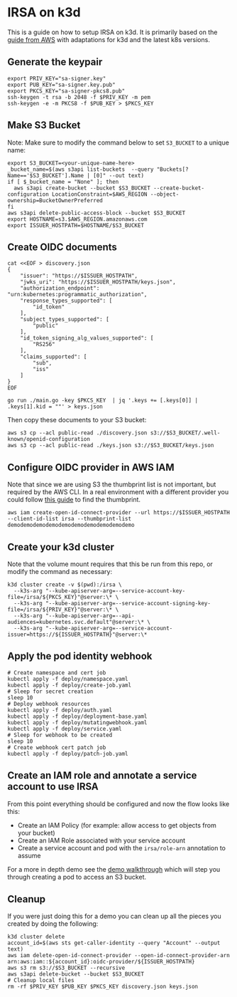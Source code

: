 # IRSA on k3d

This is a guide on how to setup IRSA on k3d. It is primarily based on the [guide from AWS](https://github.com/aws/amazon-eks-pod-identity-webhook/blob/master/SELF_HOSTED_SETUP.md) with adaptations for k3d and the latest k8s versions.

## Generate the keypair

```console
export PRIV_KEY="sa-signer.key"
export PUB_KEY="sa-signer.key.pub"
export PKCS_KEY="sa-signer-pkcs8.pub"
ssh-keygen -t rsa -b 2048 -f $PRIV_KEY -m pem
ssh-keygen -e -m PKCS8 -f $PUB_KEY > $PKCS_KEY
```

## Make S3 Bucket

Note: Make sure to modify the command below to set `S3_BUCKET` to a unique name:

```console
export S3_BUCKET=<your-unique-name-here>
_bucket_name=$(aws s3api list-buckets  --query "Buckets[?Name=='$S3_BUCKET'].Name | [0]" --out text)
if [ $_bucket_name = "None" ]; then
  aws s3api create-bucket --bucket $S3_BUCKET --create-bucket-configuration LocationConstraint=$AWS_REGION --object-ownership=BucketOwnerPreferred
fi
aws s3api delete-public-access-block --bucket $S3_BUCKET
export HOSTNAME=s3.$AWS_REGION.amazonaws.com
export ISSUER_HOSTPATH=$HOSTNAME/$S3_BUCKET
```

## Create OIDC documents

```console
cat <<EOF > discovery.json
{
    "issuer": "https://$ISSUER_HOSTPATH",
    "jwks_uri": "https://$ISSUER_HOSTPATH/keys.json",
    "authorization_endpoint": "urn:kubernetes:programmatic_authorization",
    "response_types_supported": [
        "id_token"
    ],
    "subject_types_supported": [
        "public"
    ],
    "id_token_signing_alg_values_supported": [
        "RS256"
    ],
    "claims_supported": [
        "sub",
        "iss"
    ]
}
EOF
```

```console
go run ./main.go -key $PKCS_KEY  | jq '.keys += [.keys[0]] | .keys[1].kid = ""' > keys.json
```

Then copy these documents to your S3 bucket:

```console
aws s3 cp --acl public-read ./discovery.json s3://$S3_BUCKET/.well-known/openid-configuration
aws s3 cp --acl public-read ./keys.json s3://$S3_BUCKET/keys.json
```

## Configure OIDC provider in AWS IAM

Note that since we are using S3 the thumbprint list is not important, but required by the AWS CLI. In a real environment with a different provider you could follow [this guide](https://docs.aws.amazon.com/IAM/latest/UserGuide/id_roles_providers_create_oidc_verify-thumbprint.html) to find the thumbprint.

```console
aws iam create-open-id-connect-provider --url https://$ISSUER_HOSTPATH --client-id-list irsa --thumbprint-list demodemodemodemodemodemodemodemodemodemo
```

## Create your k3d cluster

Note that the volume mount requires that this be run from this repo, or modify the command as necessary:

```console
k3d cluster create -v $(pwd):/irsa \
  --k3s-arg "--kube-apiserver-arg=--service-account-key-file=/irsa/${PKCS_KEY}"@server:\* \
  --k3s-arg "--kube-apiserver-arg=--service-account-signing-key-file=/irsa/${PRIV_KEY}"@server:\* \
  --k3s-arg "--kube-apiserver-arg=--api-audiences=kubernetes.svc.default"@server:\* \
  --k3s-arg "--kube-apiserver-arg=--service-account-issuer=https://${ISSUER_HOSTPATH}"@server:\*
```

## Apply the pod identity webhook

```console
# Create namespace and cert job
kubectl apply -f deploy/namespace.yaml
kubectl apply -f deploy/create-job.yaml
# Sleep for secret creation
sleep 10
# Deploy webhook resources
kubectl apply -f deploy/auth.yaml
kubectl apply -f deploy/deployment-base.yaml
kubectl apply -f deploy/mutatingwebhook.yaml
kubectl apply -f deploy/service.yaml
# Sleep for webhook to be created
sleep 10
# Create webhook cert patch job
kubectl apply -f deploy/patch-job.yaml
```

## Create an IAM role and annotate a service account to use IRSA

From this point everything should be configured and now the flow looks like this:
- Create an IAM Policy (for example: allow access to get objects from your bucket)
- Create an IAM Role associated with your service account
- Create a service account and pod with the `irsa/role-arn` annotation to assume

For a more in depth demo see the [demo walkthrough](./WALKTHROUGH.md) which will step you through creating a pod to access an S3 bucket.

## Cleanup

If you were just doing this for a demo you can clean up all the pieces you created by doing the following:
```console
k3d cluster delete
account_id=$(aws sts get-caller-identity --query "Account" --output text)
aws iam delete-open-id-connect-provider --open-id-connect-provider-arn arn:aws:iam::${account_id}:oidc-provider/${ISSUER_HOSTPATH}
aws s3 rm s3://$S3_BUCKET --recursive
aws s3api delete-bucket --bucket $S3_BUCKET
# Cleanup local files
rm -rf $PRIV_KEY $PUB_KEY $PKCS_KEY discovery.json keys.json
```
